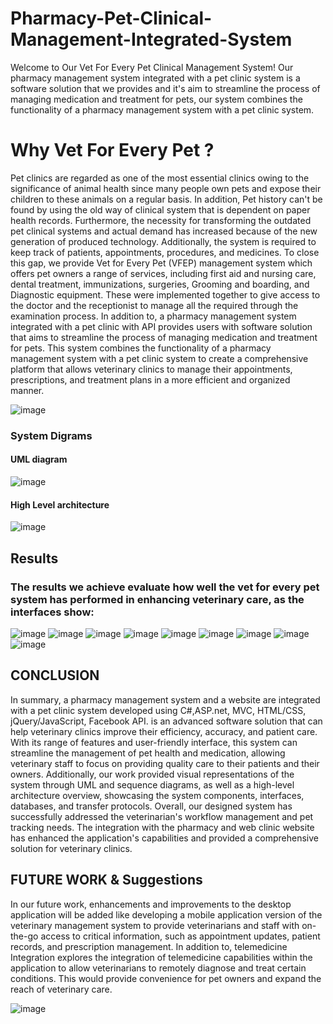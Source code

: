 # Pharmacy-Pet-Clinical-Management-Integrated-System
Welcome to Our Vet For Every Pet Clinical Management System! Our pharmacy management system integrated with a pet clinic system is a software solution that we provides and it's aim to streamline the process of managing medication and treatment for pets, our system combines the functionality of a pharmacy management system with a pet clinic system.

# Why Vet For Every Pet ?
Pet clinics are regarded as one of the most essential clinics owing to the significance of animal health since many people own pets and expose their children to these animals on a regular basis. In addition, Pet history can't be found by using the old way of clinical system that is dependent on paper health records. Furthermore, the necessity for transforming the outdated pet clinical systems and actual demand has increased because of the new generation of produced technology. Additionally, the system is required to keep track of patients, appointments, procedures, and medicines. To close this gap, we provide Vet for Every Pet (VFEP) management system which offers pet owners a range of services, including first aid and nursing care, dental treatment, immunizations, surgeries, Grooming and boarding, and Diagnostic equipment. These were implemented together to give access to the doctor and the receptionist to manage all the required through the examination process. In addition to, a pharmacy management system integrated with a pet clinic with API provides users with software solution that aims to streamline the process of managing medication and treatment for pets. This system combines the functionality of a pharmacy management system with a pet clinic system to create a comprehensive platform that allows veterinary clinics to manage their appointments, prescriptions, and treatment plans in a more efficient and organized manner.

![image](https://github.com/SHrouk-Hesh/Pharmacy-Pet-Clinical-Management-Integrated-System/assets/121517766/6bb3cc6d-b27a-4ce9-b932-b7a2ba194624)


### System Digrams
#### UML diagram
![image](https://github.com/SHrouk-Hesh/Pharmacy-Pet-Clinical-Management-Integrated-System/assets/121517766/b71d4b84-fde2-4fdb-bf3c-2c60598bb434)

#### High Level architecture
![image](https://github.com/SHrouk-Hesh/Pharmacy-Pet-Clinical-Management-Integrated-System/assets/121517766/b8dd7085-d731-4147-841f-810f934aac7d)


## Results
### The results we achieve evaluate how well the vet for every pet system has performed in enhancing veterinary care, as the interfaces show:
![image](https://github.com/SHrouk-Hesh/Pharmacy-Pet-Clinical-Management-Integrated-System/assets/121517766/1c9226cb-4523-4619-ae5c-1bf32461d1b4)
![image](https://github.com/SHrouk-Hesh/Pharmacy-Pet-Clinical-Management-Integrated-System/assets/121517766/dbe636eb-a970-4af0-b15f-32f59532b20e)
![image](https://github.com/SHrouk-Hesh/Pharmacy-Pet-Clinical-Management-Integrated-System/assets/121517766/d96ab3f0-7aa1-4043-b7c5-f0b9fa29d652)
![image](https://github.com/SHrouk-Hesh/Pharmacy-Pet-Clinical-Management-Integrated-System/assets/121517766/482d162b-e61e-4da2-b81d-b3e9b12fb8d2)
![image](https://github.com/SHrouk-Hesh/Pharmacy-Pet-Clinical-Management-Integrated-System/assets/121517766/a283fc06-306a-4e14-a0f3-8584af15f8e7)
![image](https://github.com/SHrouk-Hesh/Pharmacy-Pet-Clinical-Management-Integrated-System/assets/121517766/f722f017-d705-4199-86bc-79cf18fc5f58)
![image](https://github.com/SHrouk-Hesh/Pharmacy-Pet-Clinical-Management-Integrated-System/assets/121517766/3a26980c-7162-4e0a-994b-873bdb49823c)
![image](https://github.com/SHrouk-Hesh/Pharmacy-Pet-Clinical-Management-Integrated-System/assets/121517766/9f72cea5-3f97-4249-97f5-b01af30de269)
![image](https://github.com/SHrouk-Hesh/Pharmacy-Pet-Clinical-Management-Integrated-System/assets/121517766/3e296911-d432-4eda-96d6-be580024842f)


## CONCLUSION
In summary, a pharmacy management system and a website are integrated with a pet clinic system developed using C#,ASP.net, MVC, HTML/CSS, jQuery/JavaScript, Facebook API. is an advanced software solution that can help veterinary clinics improve their efficiency, accuracy, and patient care. With its range of features and user-friendly interface, this system can streamline the management of pet health and medication, allowing veterinary staff to focus on providing quality care to their patients and their owners. Additionally, our work provided visual representations of the system through UML and sequence diagrams, as well as a high-level architecture overview, showcasing the system components, interfaces, databases, and transfer protocols. Overall, our designed system has successfully addressed the veterinarian's workflow management and pet tracking needs. The integration with the pharmacy and web clinic website has enhanced the application's capabilities and provided a comprehensive solution for veterinary clinics.

## FUTURE WORK & Suggestions
In our future work, enhancements and improvements to the desktop application will be added like developing a mobile application version of the veterinary management system to provide veterinarians and staff with on-the-go access to critical information, such as appointment updates, patient records, and prescription management. In addition to, telemedicine Integration explores the integration of telemedicine capabilities within the application to allow veterinarians to remotely diagnose and treat certain conditions. This would provide convenience for pet owners and expand the reach of veterinary care.


![image](https://github.com/SHrouk-Hesh/Pharmacy-Pet-Clinical-Management-Integrated-System/assets/121517766/c62136d7-c0e1-4d81-a9cb-9fb60ab99baf)
